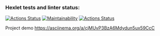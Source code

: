 ### Hexlet tests and linter status:
[![Actions Status](https://github.com/vyachka1001/php-project-lvl1/workflows/hexlet-check/badge.svg)](https://github.com/vyachka1001/php-project-lvl1/actions)
[![Maintainability](https://api.codeclimate.com/v1/badges/a99a88d28ad37a79dbf6/maintainability)](https://codeclimate.com/github/codeclimate/codeclimate/maintainability)
[![Actions Status](https://github.com/vyachka1001/php-project-lvl1/workflows/lint-check/badge.svg)](https://github.com/vyachka1001/php-project-lvl1/actions)

Project demo https://asciinema.org/a/cjMUvP3BzA6Mdydun5ux59CcC
